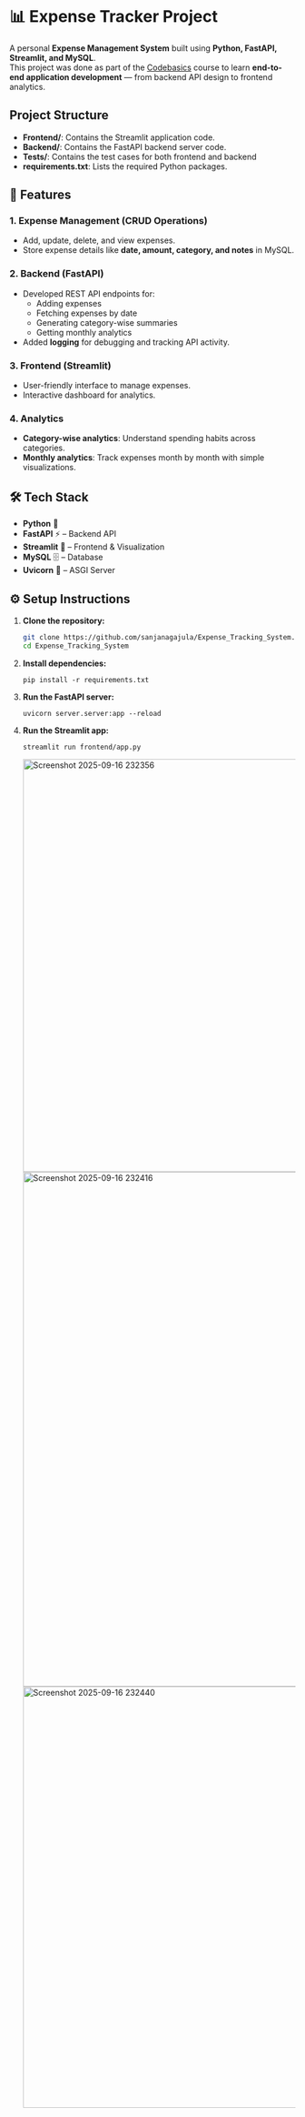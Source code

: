 # 📊 Expense Tracker Project  

A personal **Expense Management System** built using **Python, FastAPI, Streamlit, and MySQL**.  
This project was done as part of the [Codebasics](https://codebasics.io/) course to learn **end-to-end application development** — from backend API design to frontend analytics.  

## Project Structure

- **Frontend/**: Contains the Streamlit application code.
- **Backend/**: Contains the FastAPI backend server code.
- **Tests/**: Contains the test cases for both frontend and backend
- **requirements.txt**: Lists the required Python packages.

## 🚀 Features  

### 1. Expense Management (CRUD Operations)  
- Add, update, delete, and view expenses.  
- Store expense details like **date, amount, category, and notes** in MySQL.  

### 2. Backend (FastAPI)  
- Developed REST API endpoints for:  
  - Adding expenses  
  - Fetching expenses by date  
  - Generating category-wise summaries  
  - Getting monthly analytics  
- Added **logging** for debugging and tracking API activity.  

### 3. Frontend (Streamlit)  
- User-friendly interface to manage expenses.  
- Interactive dashboard for analytics.  

### 4. Analytics  
- **Category-wise analytics**: Understand spending habits across categories.  
- **Monthly analytics**: Track expenses month by month with simple visualizations.  



## 🛠️ Tech Stack  

- **Python** 🐍  
- **FastAPI** ⚡ – Backend API  
- **Streamlit** 🎨 – Frontend & Visualization  
- **MySQL** 🗄️ – Database  
- **Uvicorn** 🚀 – ASGI Server  



## ⚙️ Setup Instructions  

1. **Clone the repository:**  
   ```bash
   git clone https://github.com/sanjanagajula/Expense_Tracking_System.git
   cd Expense_Tracking_System
   ```
2. **Install dependencies:**
   ```commandline
   pip install -r requirements.txt
   ```
3. **Run the FastAPI server:**
   ```commandline
   uvicorn server.server:app --reload
   ```
4. **Run the Streamlit app:**
   ```commandline
   streamlit run frontend/app.py
   ```

   <img width="883" height="726" alt="Screenshot 2025-09-16 232356" src="https://github.com/user-attachments/assets/4c534265-30ed-4e4b-b8c6-50c1e1b18b2f" />

   <img width="751" height="905" alt="Screenshot 2025-09-16 232416" src="https://github.com/user-attachments/assets/b8c417a0-776c-4a64-80f4-4e5db517290c" />

   <img width="832" height="741" alt="Screenshot 2025-09-16 232440" src="https://github.com/user-attachments/assets/2a46babf-e0ac-41fc-a6b8-71d103b493d0" />

